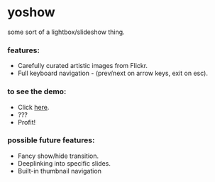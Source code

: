 # yoshow
some sort of a lightbox/slideshow thing.

### features:
* Carefully curated artistic images from Flickr.
* Full keyboard navigation - (prev/next on arrow keys, exit on esc).

### to see the demo:

* Click [here](https://niffin.github.io/yoshow/).
* ???
* Profit!

### possible future features:
* Fancy show/hide transition.
* Deeplinking into specific slides.
* Built-in thumbnail navigation
